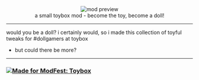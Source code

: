 <!--suppress HtmlDeprecatedTag, XmlDeprecatedElement -->
<center><img alt="mod preview" src="https://upload.wikimedia.org/wikipedia/commons/7/70/Example.png"/></center>

<center>
a small toybox mod - become the toy, become a doll!
</center>

---

would you be a doll? i certainly would, so i made this collection of toyful tweaks for #dollgamers at toybox
- but could there be more?

---

### [![Made for ModFest: Toybox](https://raw.githubusercontent.com/ModFest/art/v2/badge/svg/toybox/compact.svg)](https://modfest.net/toybox)
